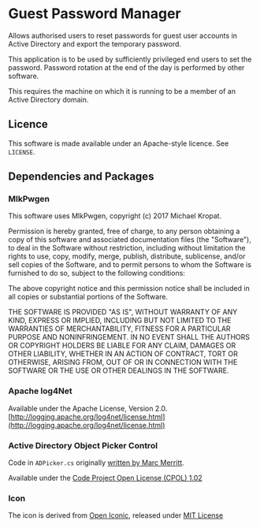 Guest Password Manager
======================

Allows authorised users to reset passwords for guest user accounts in Active Directory and export the temporary password.

This application is to be used by sufficiently privileged end users to set the password. Password rotation at the end of
the day is performed by other software.

This requires the machine on which it is running to be a member of an Active Directory domain.


## Licence

This software is made available under an Apache-style licence. See `LICENSE`.

## Dependencies and Packages

### MlkPwgen

This software uses MlkPwgen, copyright (c) 2017 Michael Kropat.

Permission is hereby granted, free of charge, to any person obtaining a copy
of this software and associated documentation files (the "Software"), to deal
in the Software without restriction, including without limitation the rights
to use, copy, modify, merge, publish, distribute, sublicense, and/or sell
copies of the Software, and to permit persons to whom the Software is
furnished to do so, subject to the following conditions:

The above copyright notice and this permission notice shall be included in all
copies or substantial portions of the Software.

THE SOFTWARE IS PROVIDED "AS IS", WITHOUT WARRANTY OF ANY KIND, EXPRESS OR
IMPLIED, INCLUDING BUT NOT LIMITED TO THE WARRANTIES OF MERCHANTABILITY,
FITNESS FOR A PARTICULAR PURPOSE AND NONINFRINGEMENT. IN NO EVENT SHALL THE
AUTHORS OR COPYRIGHT HOLDERS BE LIABLE FOR ANY CLAIM, DAMAGES OR OTHER
LIABILITY, WHETHER IN AN ACTION OF CONTRACT, TORT OR OTHERWISE, ARISING FROM,
OUT OF OR IN CONNECTION WITH THE SOFTWARE OR THE USE OR OTHER DEALINGS IN THE
SOFTWARE.

### Apache log4Net

Available under the Apache License, Version 2.0. [http://logging.apache.org/log4net/license.html](http://logging.apache.org/log4net/license.html)

### Active Directory Object Picker Control

Code in `ADPicker.cs` originally [written by Marc Merritt](https://www.codeproject.com/Articles/6848/Active-Directory-object-picker-control).

Available under the [Code Project Open License (CPOL) 1.02](https://www.codeproject.com/info/cpol10.aspx)

### Icon

The icon is derived from [Open Iconic](https://useiconic.com/open/), released under [MIT License](https://github.com/iconic/open-iconic/blob/master/ICON-LICENSE)
